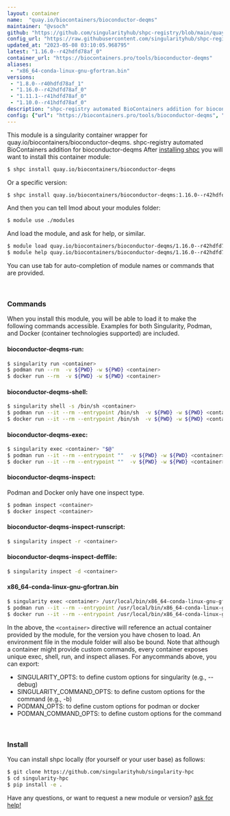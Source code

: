 ```yaml
---
layout: container
name:  "quay.io/biocontainers/bioconductor-deqms"
maintainer: "@vsoch"
github: "https://github.com/singularityhub/shpc-registry/blob/main/quay.io/biocontainers/bioconductor-deqms/container.yaml"
config_url: "https://raw.githubusercontent.com/singularityhub/shpc-registry/main/quay.io/biocontainers/bioconductor-deqms/container.yaml"
updated_at: "2023-05-08 03:10:05.968795"
latest: "1.16.0--r42hdfd78af_0"
container_url: "https://biocontainers.pro/tools/bioconductor-deqms"
aliases:
 - "x86_64-conda-linux-gnu-gfortran.bin"
versions:
 - "1.8.0--r40hdfd78af_1"
 - "1.16.0--r42hdfd78af_0"
 - "1.11.1--r41hdfd78af_0"
 - "1.10.0--r41hdfd78af_0"
description: "shpc-registry automated BioContainers addition for bioconductor-deqms"
config: {"url": "https://biocontainers.pro/tools/bioconductor-deqms", "maintainer": "@vsoch", "description": "shpc-registry automated BioContainers addition for bioconductor-deqms", "latest": {"1.16.0--r42hdfd78af_0": "sha256:31061354d2a39483077babf7054a547d0a35e3920b5c5522a32b766e52d5ac6d"}, "tags": {"1.8.0--r40hdfd78af_1": "sha256:35eba855e5c3e119319cd27d88a9ded1d6c6d33cecf28faf0bd3b45ddf1c21d9", "1.16.0--r42hdfd78af_0": "sha256:31061354d2a39483077babf7054a547d0a35e3920b5c5522a32b766e52d5ac6d", "1.11.1--r41hdfd78af_0": "sha256:5820795018abd49508cc9c2063c17cbc4a4deaab081205aa59da6e88a6badc20", "1.10.0--r41hdfd78af_0": "sha256:9f2f648f39dea20039775e40096e2f1d0e8dc1588604d80f52e1f4edca2173a2"}, "docker": "quay.io/biocontainers/bioconductor-deqms", "aliases": {"x86_64-conda-linux-gnu-gfortran.bin": "/usr/local/bin/x86_64-conda-linux-gnu-gfortran.bin"}}
---
```


This module is a singularity container wrapper for quay.io/biocontainers/bioconductor-deqms.
shpc-registry automated BioContainers addition for bioconductor-deqms
After [installing shpc](#install) you will want to install this container module:


```bash
$ shpc install quay.io/biocontainers/bioconductor-deqms
```

Or a specific version:

```bash
$ shpc install quay.io/biocontainers/bioconductor-deqms:1.16.0--r42hdfd78af_0
```

And then you can tell lmod about your modules folder:

```bash
$ module use ./modules
```

And load the module, and ask for help, or similar.

```bash
$ module load quay.io/biocontainers/bioconductor-deqms/1.16.0--r42hdfd78af_0
$ module help quay.io/biocontainers/bioconductor-deqms/1.16.0--r42hdfd78af_0
```

You can use tab for auto-completion of module names or commands that are provided.

<br>

### Commands

When you install this module, you will be able to load it to make the following commands accessible.
Examples for both Singularity, Podman, and Docker (container technologies supported) are included.

#### bioconductor-deqms-run:

```bash
$ singularity run <container>
$ podman run --rm  -v ${PWD} -w ${PWD} <container>
$ docker run --rm  -v ${PWD} -w ${PWD} <container>
```

#### bioconductor-deqms-shell:

```bash
$ singularity shell -s /bin/sh <container>
$ podman run --it --rm --entrypoint /bin/sh  -v ${PWD} -w ${PWD} <container>
$ docker run --it --rm --entrypoint /bin/sh  -v ${PWD} -w ${PWD} <container>
```

#### bioconductor-deqms-exec:

```bash
$ singularity exec <container> "$@"
$ podman run --it --rm --entrypoint ""  -v ${PWD} -w ${PWD} <container> "$@"
$ docker run --it --rm --entrypoint ""  -v ${PWD} -w ${PWD} <container> "$@"
```

#### bioconductor-deqms-inspect:

Podman and Docker only have one inspect type.

```bash
$ podman inspect <container>
$ docker inspect <container>
```

#### bioconductor-deqms-inspect-runscript:

```bash
$ singularity inspect -r <container>
```

#### bioconductor-deqms-inspect-deffile:

```bash
$ singularity inspect -d <container>
```


#### x86_64-conda-linux-gnu-gfortran.bin

```bash
$ singularity exec <container> /usr/local/bin/x86_64-conda-linux-gnu-gfortran.bin
$ podman run --it --rm --entrypoint /usr/local/bin/x86_64-conda-linux-gnu-gfortran.bin   -v ${PWD} -w ${PWD} <container> -c " $@"
$ docker run --it --rm --entrypoint /usr/local/bin/x86_64-conda-linux-gnu-gfortran.bin   -v ${PWD} -w ${PWD} <container> -c " $@"
```



In the above, the `<container>` directive will reference an actual container provided
by the module, for the version you have chosen to load. An environment file in the
module folder will also be bound. Note that although a container
might provide custom commands, every container exposes unique exec, shell, run, and
inspect aliases. For anycommands above, you can export:

 - SINGULARITY_OPTS: to define custom options for singularity (e.g., --debug)
 - SINGULARITY_COMMAND_OPTS: to define custom options for the command (e.g., -b)
 - PODMAN_OPTS: to define custom options for podman or docker
 - PODMAN_COMMAND_OPTS: to define custom options for the command

<br>

### Install

You can install shpc locally (for yourself or your user base) as follows:

```bash
$ git clone https://github.com/singularityhub/singularity-hpc
$ cd singularity-hpc
$ pip install -e .
```

Have any questions, or want to request a new module or version? [ask for help!](https://github.com/singularityhub/singularity-hpc/issues)